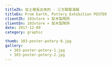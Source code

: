 ```yaml
---
titleZh: 從土裡長出來的 · 三方聯展海報
titleEn: From Earth, Pottery Exhibition POSTER
clientZh: 103store × 梨木製陶所
clientEn: 103store × 梨木製陶所
date: 2017-12-09
category: graphic

thumb: 103-poster-potery-0.jpg
gallery:
  - 103-poster-potery-1.jpg
  - 103-poster-potery-2.jpg
---
```

